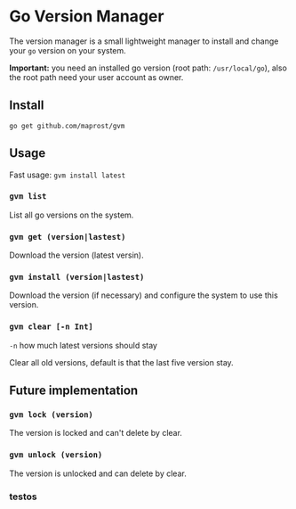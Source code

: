 # Go Version Manager

The version manager is a small lightweight manager to install and change your `go` version on your system.

**Important:** you need an installed go version (root path: `/usr/local/go`), 
also the root path need your user account as owner. 

## Install

`go get github.com/maprost/gvm`

## Usage

Fast usage: `gvm install latest` 

### `gvm list`

List all go versions on the system.

### `gvm get (version|lastest)`

Download the version (latest versin).

### `gvm install (version|lastest)`

Download the version (if necessary) and configure the system to use this version. 

### `gvm clear [-n Int]`

`-n` how much latest versions should stay

Clear all old versions, default is that the last five version stay.

## Future implementation

### `gvm lock (version)`

The version is locked and can't delete by clear.

### `gvm unlock (version)`

The version is unlocked and can delete by clear.


### testos